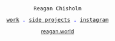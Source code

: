 <p align="center">
    <samp>
        Reagan Chisholm
    </samp>
</p>        

<p align="center" style="color:blue">
    <samp>
        <a href="https://studio123.ca/work">work</a> . 
        <a href="https://reagan.world/projects">side projects</a> . 
        <a href="https://instagram.com/reaganchisholm/">instagram</a>
    </samp>
</p>        

<p align="center" style="color:blue">
    <a href="https://reagan.world">reagan.world</a>
</p>        
